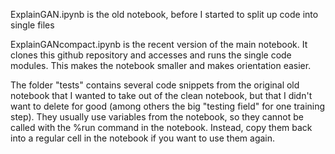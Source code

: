 ExplainGAN.ipynb is the old notebook, before I started to split up code into single files

ExplainGANcompact.ipynb is the recent version of the main notebook. It clones this github repository and accesses and runs the single code modules. This makes the notebook smaller and makes orientation easier. 

The folder "tests" contains several code snippets from the original old notebook that I wanted to take out of the clean notebook, but that I didn't want to delete for good (among others the big "testing field" for one training step). They usually use variables from the notebook, so they cannot be called with the %run command in the notebook. Instead, copy them back into a regular cell in the notebook if you want to use them again.
